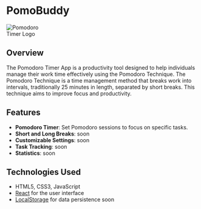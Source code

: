 # PomoBuddy

<img src="https://github.com/vermenea/pomo-buddy/blob/master/public/webicon.png?raw=true" alt="Pomodoro Timer Logo" style="max-width: 100">


## Overview

The Pomodoro Timer App is a productivity tool designed to help individuals manage their work time effectively using the Pomodoro Technique. The Pomodoro Technique is a time management method that breaks work into intervals, traditionally 25 minutes in length, separated by short breaks. This technique aims to improve focus and productivity.

## Features

- **Pomodoro Timer**: Set Pomodoro sessions to focus on specific tasks.
- **Short and Long Breaks**: soon
- **Customizable Settings**: soon
- **Task Tracking**: soon
- **Statistics**: soon
  
## Technologies Used

- HTML5, CSS3, JavaScript
- [React](https://reactjs.org/) for the user interface
- [LocalStorage](https://developer.mozilla.org/en-US/docs/Web/API/Window/localStorage) for data persistence  soon




